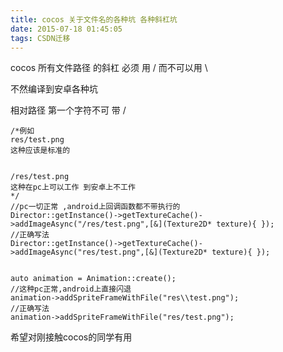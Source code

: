 ```yaml
---
title: cocos 关于文件名的各种坑 各种斜杠坑
date: 2015-07-18 01:45:05
tags: CSDN迁移
---
```

   cocos 所有文件路径 的斜杠 必须 用 / 而不可以用 \ 

 不然编译到安卓各种坑

 相对路径 第一个字符不可 带 /

 

 

 

 
```
/*例如
res/test.png
这种应该是标准的


/res/test.png
这种在pc上可以工作 到安卓上不工作
*/
//pc一切正常 ,android上回调函数都不带执行的
Director::getInstance()->getTextureCache()->addImageAsync("/res/test.png",[&](Texture2D* texture){ });
//正确写法
Director::getInstance()->getTextureCache()->addImageAsync("res/test.png",[&](Texture2D* texture){ });


auto animation = Animation::create();
//这种pc正常,android上直接闪退
animation->addSpriteFrameWithFile("res\\test.png");
//正确写法
animation->addSpriteFrameWithFile("res/test.png");

```
  
  


 

 希望对刚接触cocos的同学有用

 

 

 

   
 